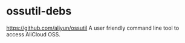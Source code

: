 # ossutil-debs
https://github.com/aliyun/ossutil
A user friendly command line tool to access AliCloud OSS.
